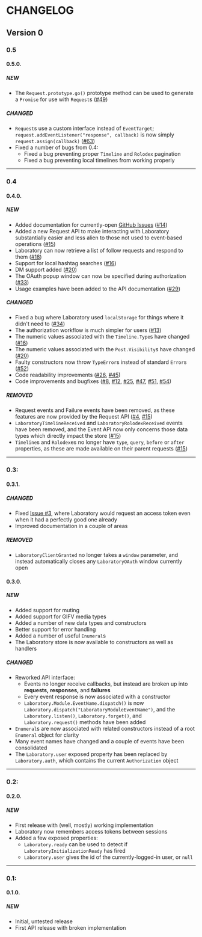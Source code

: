 #  CHANGELOG  #

##  Version 0  ##

###  0.5

####  0.5.0.

#####  NEW

+ The `Request.prototype.go()` prototype method can be used to generate a `Promise` for use with `Request`s ([#49](https://github.com/marrus-sh/laboratory/issues/49))

#####  CHANGED

* `Request`s use a custom interface instead of `EventTarget`; `request.addEventListener("response", callback)` is now simply `request.assign(callback)` ([#63](https://github.com/marrus-sh/laboratory/issues/63))
* Fixed a number of bugs from 0.4:
    * Fixed a bug preventing proper `Timeline` and `Rolodex` pagination
    * Fixed a bug preventing local timelines from working properly

 - - -

###  0.4

####  0.4.0.

#####  NEW

+ Added documentation for currently-open [GitHub Issues](https://github.com/marrus-sh/laboratory/issues) ([#14](https://github.com/marrus-sh/laboratory/issues/14))
+ Added a new Request API to make interacting with Laboratory substantially easier and less alien to those not used to event-based operations ([#15](https://github.com/marrus-sh/laboratory/issues/15))
+ Laboratory can now retrieve a list of follow requests and respond to them ([#18](https://github.com/marrus-sh/laboratory/issues/18))
+ Support for local hashtag searches ([#16](https://github.com/marrus-sh/laboratory/issues/16))
+ DM support added ([#20](https://github.com/marrus-sh/laboratory/issues/20))
+ The OAuth popup window can now be specified during authorization ([#33](https://github.com/marrus-sh/laboratory/issues/33))
+ Usage examples have been added to the API documentation ([#29](https://github.com/marrus-sh/laboratory/issues/29))

#####  CHANGED

* Fixed a bug where Laboratory used `localStorage` for things where it didn't need to ([#34](https://github.com/marrus-sh/laboratory/issues/34))
* The authorization workflow is much simpler for users ([#13](https://github.com/marrus-sh/laboratory/issues/13))
* The numeric values associated with the `Timeline.Type`s have changed ([#16](https://github.com/marrus-sh/laboratory/issues/16))
* The numeric values associated with the `Post.Visibility`s have changed ([#20](https://github.com/marrus-sh/laboratory/issues/20))
* Faulty constructors now throw `TypeError`s instead of standard `Error`s ([#52](https://github.com/marrus-sh/laboratory/issues/52))
* Code readability improvements ([#26](https://github.com/marrus-sh/laboratory/issues/26), [#45](https://github.com/marrus-sh/laboratory/issues/45))
* Code improvements and bugfixes ([#8](https://github.com/marrus-sh/laboratory/issues/8), [#12](https://github.com/marrus-sh/laboratory/issues/12), [#25](https://github.com/marrus-sh/laboratory/issues/25), [#47](https://github.com/marrus-sh/laboratory/issues/47), [#51](https://github.com/marrus-sh/laboratory/issues/51), [#54](https://github.com/marrus-sh/laboratory/issues/54))

#####  REMOVED

- Request events and Failure events have been removed, as these features are now provided by the Request API ([#4](https://github.com/marrus-sh/laboratory/issues/4), [#15](https://github.com/marrus-sh/laboratory/issues/15))
- `LaboratoryTimelineReceived` and `LaboratoryRolodexReceived` events have been removed, and the Event API now only concerns those data types which directly impact the store ([#15](https://github.com/marrus-sh/laboratory/issues/15))
- `Timeline`s and `Rolodex`es no longer have `type`, `query`, `before` or `after` properties, as these are made available on their parent requests ([#15](https://github.com/marrus-sh/laboratory/issues/15))

 - - -

###  0.3:

####  0.3.1.

#####  CHANGED

* Fixed [Issue #3](https://github.com/marrus-sh/laboratory/issues/3), where Laboratory would request an access token even when it had a perfectly good one already
* Improved documentation in a couple of areas

#####  REMOVED

- `LaboratoryClientGranted` no longer takes a `window` parameter, and instead automatically closes any `LaboratoryOAuth` window currently open

####  0.3.0.

#####  NEW

+ Added support for muting
+ Added support for GIFV media types
+ Added a number of new data types and constructors
+ Better support for error handling
+ Added a number of useful `Enumeral`s
+ The Laboratory store is now available to constructors as well as handlers

#####  CHANGED

* Reworked API interface:
    * Events no longer receive callbacks, but instead are broken up into __requests,__ __responses,__ and __failures__
    * Every event response is now associated with a constructor
    * `Laboratory.Module.EventName.dispatch()` is now `Laboratory.dispatch("LaboratoryModuleEventName")`, and the `Laboratory.listen()`, `Laboratory.forget()`, and `Laboratory.request()` methods have been added
* `Enumeral`s are now associated with related constructors instead of a root `Enumeral` object for clarity
* Many event names have changed and a couple of events have been consolidated
* The `Laboratory.user` exposed property has been replaced by `Laboratory.auth`, which contains the current `Authorization` object

 - - -

###  0.2:

####  0.2.0.

#####  NEW

+ First release with (well, mostly) working implementation
+ Laboratory now remembers access tokens between sessions
+ Added a few exposed properties:
    + `Laboratory.ready` can be used to detect if `LaboratoryInitializationReady` has fired
    + `Laboratory.user` gives the id of the currently-logged-in user, or `null`

 - - -

###  0.1:

####  0.1.0.

#####  NEW

+ Initial, untested release
+ First API release with broken implementation
